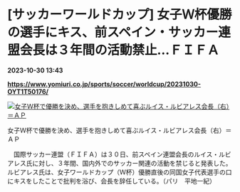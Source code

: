 # [サッカーワールドカップ] 女子Ｗ杯優勝の選手にキス、前スペイン・サッカー連盟会長は３年間の活動禁止…ＦＩＦＡ

**2023-10-30 13:43**

**https://www.yomiuri.co.jp/sports/soccer/worldcup/20231030-OYT1T50176/**

[![女子Ｗ杯で優勝を決め、選手を抱きしめて喜ぶルイス・ルビアレス会長（右）＝ＡＰ](https://www.yomiuri.co.jp/media/2023/10/20231030-OYT1I50135-1.jpg)](https://www.yomiuri.co.jp/pluralphoto/20231030-OYT1I50135/)

女子Ｗ杯で優勝を決め、選手を抱きしめて喜ぶルイス・ルビアレス会長（右）＝ＡＰ

　国際サッカー連盟（ＦＩＦＡ）は３０日、前スペイン連盟会長のルイス・ルビアレス氏に対し、３年間、国内外でのサッカー関連の活動を禁じると発表した。ルビアレス氏は、女子ワールドカップ（Ｗ杯）優勝直後の同国女子代表選手の口にキスをしたことで批判を浴び、会長を辞任している。（パリ　平地一紀）